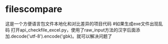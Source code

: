 # filescompare
这是一个方便语言包文件本地化和对比差异的项目代码
#如果生成exe文件出现乱码
打开api_checkfile_excel.py，使用了raw_input方法的汉字后面添加.decode('utf-8').encode('gbk)。就可以解决问题了

